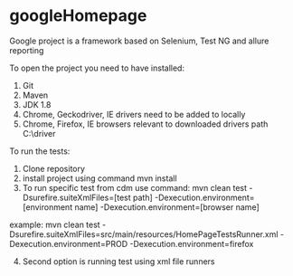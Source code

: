 # googleHomepage
Google project is a framework based on Selenium, Test NG and allure reporting

To open the project you need to have installed: 
1. Git 
2. Maven
3. JDK 1.8
4. Chrome, Geckodriver, IE drivers need to be added to locally
5. Chrome, Firefox, IE browsers relevant to downloaded drivers
path C:\driver

To run the tests: 
1. Clone repository
2. install project using command mvn install
3. To run specific test from cdm use command:
mvn clean test -Dsurefire.suiteXmlFiles=[test path] -Dexecution.environment=[environment name] -Dexecution.environment=[browser name]

example: 
mvn clean test -Dsurefire.suiteXmlFiles=src/main/resources/HomePageTestsRunner.xml -Dexecution.environment=PROD -Dexecution.environment=firefox

4. Second option is running test using xml file runners 
